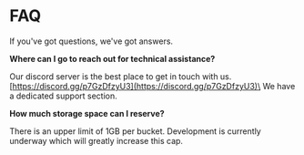 # FAQ

If you've got questions, we've got answers.

**Where can I go to reach out for technical assistance?**

Our discord server is the best place to get in touch with us. [https://discord.gg/p7GzDfzyU3](https://discord.gg/p7GzDfzyU3)\
We have a dedicated support section.

**How much storage space can I reserve?**

There is an upper limit of 1GB per bucket. Development is currently underway which will greatly increase this cap.
